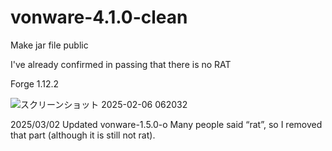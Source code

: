 # vonware-4.1.0-clean
Make jar file public

I've already confirmed in passing that there is no RAT

Forge 1.12.2

![スクリーンショット 2025-02-06 062032](https://github.com/user-attachments/assets/bfce89a5-4ebb-4dcb-b2d0-a6fc8dbb23c7)

2025/03/02 Updated vonware-1.5.0-o
Many people said “rat”, so I removed that part (although it is still not rat).
